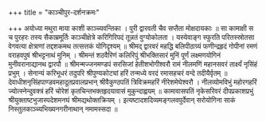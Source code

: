 +++
title = "काञ्चीपुर-दर्शनक्रमः"

+++
अयोध्या मथुरा माया काशी काञ्च्यवन्तिका । 
पुरी द्वारवती चैव सप्तैता मोक्षदायकाः ॥ 
सा कामाक्षी स च पुरहरः तस्य सैकाम्रमूर्तिः 
काञ्चीक्षेत्रे करिगिरिपदं तून्नतं वुग्योकोलता । 
यस्येवाङ्ग स्फुरति परितस्स्रोतसा वेगवत्या 
क्षेत्राणां तद्दशकमथ तत्सत्तकं योगिदृश्यम् ॥ 
श्रीमद् द्वारवरं महद्धि बलिपीठाग्र्यं फणीन्द्रहृदं 
गोपीनां रमणं वराहवपुषं श्रीभट्टनाथं मुनिम् । 
श्रीमन्तं शठवैरिणं कलिरिपुं श्रीभक्तिसारं मुनिं 
पूर्णं लक्ष्मणयोगिनं मुनीवरानाद्यानथ द्वारपौ ॥ 
श्रीमन्मज्जनमण्डपं सरसिजां हेतीशभोगीश्वरौ 
रामं नीलमणिं महानसवरं तार्क्ष्यं नृसिंहं प्रभुम् । 
सेनान्यं करिभूधरं तदुपरि श्रीपुण्यकोट्यां हरिं 
तन्मध्ये वरदं रमासहचरं वन्दे तदीयैर्वृतम् ॥ 
देवाधीशनृसिंहपाण्डवमहादूतप्रवालप्रभान् 
श्रीवैकुण्ठपतिं त्रिविक्रमहरिं नीरेशमेघेश्वरौ । 
नीलव्योमविभुं महोरगहरिं ज्योत्स्नेन्दुवक्त्रं हरिं 
चोरेशं कृतचिन्तभक्तहृदयावासं मुकुन्दाह्वयम् ॥ 
कामावासपतिं नृकेसरिवरं दीपप्रकाशप्रभुं 
श्रीयुक्ताष्टभुजास्पदेशमनघं श्रीमद्यथोक्तक्रियम् । 
इत्यष्टादशदिव्यमङ्गलवपुर्देवान् सरोयोगिना साकं 
निस्तुलकाञ्च्यभिख्यनगरीनाथान् नमामस्सदा ॥
